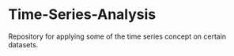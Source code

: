 # Time-Series-Analysis
Repository for applying some of the time series concept on certain datasets.
